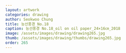 ```yaml
---
layout: artwork 
categories: drawing 
author: Seokwoo Chung 
title: 능선풍경 No.18 
caption: 능선풍경 No.18_oil on oil paper_24×16㎝_2018 
image: /assets/images/drawing/drawing265.jpg 
thumb: /assets/images/drawing/thumbs/drawing265.jpg 
order: 265 
---
```

